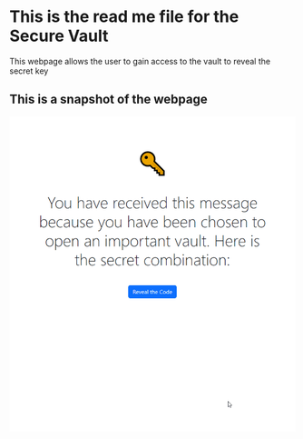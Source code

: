 # This is the read me file for the Secure Vault
This webpage allows the user to gain access to the vault to reveal the secret key



## This is a snapshot of the webpage
![Webpage in Motion!](https://github.com/rmaroukel/secure-vault/blob/main/src/capture.gif?raw=true)